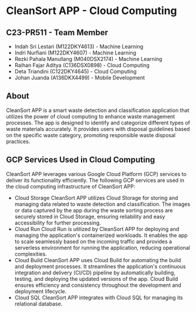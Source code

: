 # CleanSort APP - Cloud Computing

## C23-PR511 - Team Member
* Indah Sri Lestari (M122DKY4613) - Machine Learning
* Indri Nurfiani (M122DKY4607) - Machine Learning
* Rezki Pahala Manullang  (M040DSX2174) - Machine Learning
* Raihan Fajar Aditya (C136DSX0898) - Cloud Computing
* Deta Triandini (C122DKY4645) - Cloud Computing
* Johan Juanda (A136DKX4499) - Mobile Development

## About
CleanSort APP is a smart waste detection and classification application that utilizes the power of cloud computing to enhance waste management processes. The app is designed to identify and categorize different types of waste materials accurately. It provides users with disposal guidelines based on the specific waste category, promoting responsible waste disposal practices.

## GCP Services Used in Cloud Computing
CleanSort APP leverages various Google Cloud Platform (GCP) services to deliver its functionality efficiently. The following GCP services are used in the cloud computing infrastructure of CleanSort APP:
* Cloud Storage
CleanSort APP utilizes Cloud Storage for storing and managing data related to waste detection and classification. The images or data captured by the app during the waste sorting process are securely stored in Cloud Storage, ensuring reliability and easy accessibility for further processing.
* Cloud Run
Cloud Run is utilized by CleanSort APP for deploying and managing the application's containerized workloads. It enables the app to scale seamlessly based on the incoming traffic and provides a serverless environment for running the application, reducing operational complexities.
* Cloud Build
CleanSort APP uses Cloud Build for automating the build and deployment processes. It streamlines the application's continuous integration and delivery (CI/CD) pipeline by automatically building, testing, and deploying the updated versions of the app. Cloud Build ensures efficiency and consistency throughout the development and deployment lifecycle.
* Cloud SQL
CleanSort APP integrates with Cloud SQL for managing its relational database. 
